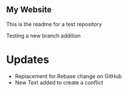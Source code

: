 ## My Website

This is the readme for a test repository

Testing a new branch addition

# Updates

- Replacement for Rebase change on GitHub
- New Text added to create a conflict
